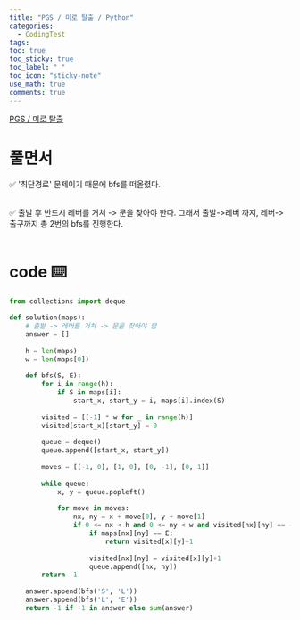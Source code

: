```yaml
---
title: "PGS / 미로 탈출 / Python"
categories:
  - CodingTest
tags:
toc: true
toc_sticky: true
toc_label: " "
toc_icon: "sticky-note"
use_math: true
comments: true
---
```


[PGS / 미로 탈출](https://school.programmers.co.kr/learn/courses/30/lessons/159993) 

# 풀면서
✅ '최단경로' 문제이기 때문에 bfs를 떠올렸다.     
<br/>

✅ 출발 후 반드시 레버를 거쳐 -> 문을 찾아야 한다. 그래서 출발->레버 까지, 레버->출구까지 총 2번의 bfs를 진행한다.         
<br/>

# code ⌨️
```python
from collections import deque

def solution(maps):
    # 출발 -> 레버를 거쳐 -> 문을 찾아야 함
    answer = []
    
    h = len(maps)
    w = len(maps[0])
    
    def bfs(S, E):
        for i in range(h):
            if S in maps[i]:
                start_x, start_y = i, maps[i].index(S)
        
        visited = [[-1] * w for _ in range(h)]
        visited[start_x][start_y] = 0
        
        queue = deque()
        queue.append([start_x, start_y])
        
        moves = [[-1, 0], [1, 0], [0, -1], [0, 1]]
        
        while queue:
            x, y = queue.popleft()
            
            for move in moves:
                nx, ny = x + move[0], y + move[1]
                if 0 <= nx < h and 0 <= ny < w and visited[nx][ny] == -1 and maps[nx][ny] != 'X':
                    if maps[nx][ny] == E:
                        return visited[x][y]+1
                        
                    visited[nx][ny] = visited[x][y]+1
                    queue.append([nx, ny])
        return -1
    
    answer.append(bfs('S', 'L'))
    answer.append(bfs('L', 'E'))
    return -1 if -1 in answer else sum(answer)
```

